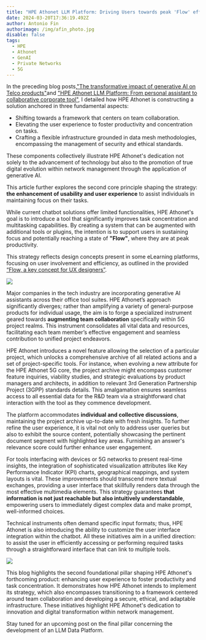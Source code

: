 ```yaml
---
title: "HPE Athonet LLM Platform: Driving Users towards peak 'Flow' efficiency"
date: 2024-03-20T17:36:19.492Z
author: Antonio Fin
authorimage: /img/afin_photo.jpg
disable: false
tags:
  - HPE
  - Athonet
  - GenAI
  - Private Networks
  - 5G
---
```

In the preceding blog posts,["The transformative impact of generative AI on Telco products"](https://developer.hpe.com/blog/the-transformative-impact-of-generative-ai-on-telco-products/)and ["HPE Athonet LLM Platform: From personal assistant to collaborative corporate tool"](https://developer.hpe.com/blog/hpe-athonet-llm-platform-first-pillar-from-personal-assistant-to-collaborative-corporate-tool/), I detailed how HPE Athonet is constructing a solution anchored in three fundamental aspects: 

* Shifting towards a framework that centers on team collaboration.
* Elevating the user experience to foster productivity and concentration on tasks.
* Crafting a flexible infrastructure grounded in data mesh methodologies, encompassing the management of security and ethical standards.

These components collectively illustrate HPE Athonet's dedication not solely to the advancement of technology but also to the promotion of true digital evolution within network management through the application of generative AI. 

This article further explores the second core principle shaping the strategy: **the enhancement of usability and user experience** to assist individuals in maintaining focus on their tasks. 

While current chatbot solutions offer limited functionalities, HPE Athonet's goal is to introduce a tool that significantly improves task concentration and multitasking capabilities. By creating a system that can be augmented with additional tools or plugins, the intention is to support users in sustaining focus and potentially reaching a state of **"Flow"**, where they are at peak productivity. 

This strategy reflects design concepts present in some eLearning platforms, focusing on user involvement and efficiency, as outlined in the provided [“Flow, a key concept for UX designers”](https://www.ux-republic.com/en/flow-a-key-concept-for-ux-designers/).

![](/img/athon_ux.png)

Major companies in the tech industry are incorporating generative AI assistants across their office tool suites. HPE Athonet’s approach significantly diverges; rather than amplifying a variety of general-purpose products for individual usage, the aim is to forge a specialized instrument geared towards **augmenting team collaboration** specifically within 5G project realms. This instrument consolidates all vital data and resources, facilitating each team member’s effective engagement and seamless contribution to unified project endeavors.

HPE Athonet introduces a novel feature allowing the selection of a particular project, which unlocks a comprehensive archive of all related actions and a set of project-specific tools. For instance, when evolving a new attribute for the HPE Athonet 5G core, the project archive might encompass customer feature inquiries, viability studies, and strategic evaluations by product managers and architects, in addition to relevant 3rd Generation Partnership Project (3GPP) standards details. This amalgamation ensures seamless access to all essential data for the R&D team via a straightforward chat interaction with the tool as they commence development.

The platform accommodates **individual and collective discussions**, maintaining the project archive up-to-date with fresh insights. To further refine the user experience, it is vital not only to address user queries but also to exhibit the source content, potentially showcasing the pertinent document segment with highlighted key areas. Furnishing an answer's relevance score could further enhance user engagement.

For tools interfacing with devices or 5G networks to present real-time insights, the integration of sophisticated visualization attributes like Key Performance Indicator (KPI) charts, geographical mappings, and system layouts is vital. These improvements should transcend mere textual exchanges, providing a user interface that skillfully renders data through the most effective multimedia elements. This strategy guarantees **that information is not just reachable but also intuitively understandable**, empowering users to immediately digest complex data and make prompt, well-informed choices.

Technical instruments often demand specific input formats; thus, HPE Athonet is also introducing the ability to customize the user interface integration within the chatbot. All these initiatives aim in a unified direction: to assist the user in efficiently accessing or performing required tasks through a straightforward interface that can link to multiple tools.

![](/img/athon_ux_tools.png)

This blog highlights the second foundational pillar shaping HPE Athonet's forthcoming product: enhancing user experience to foster productivity and task concentration. It demonstrates how HPE Athonet intends to implement its strategy, which also encompasses transitioning to a framework centered around team collaboration and developing a secure, ethical, and adaptable infrastructure. These initiatives highlight HPE Athonet's dedication to innovation and digital transformation within network management. 

Stay tuned for an upcoming post on the final pillar concerning the development of an LLM Data Platform.